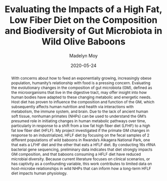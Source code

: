 ---
# Presentation Metadata“
title: "Evaluating the Impacts of a High Fat, Low Fiber Diet on the Composition and Biodiversity of Gut Microbiota in Wild Olive Baboons"
date: 2020-05-24
author: "Madelyn Moy"
college: "Weinberg College of Arts and Sciences"
subject: "Life Sciences"
doi: "10.21985/n2-fk08-nt45"
major: "Anthropology, Biology, Integrated Science"
senior_thesis: false
our_funding: false
faculty_advisor: "Katherine Amato"
abstract: "With concerns about how to feed an exponentially growing, increasingly obese population, humanity’s relationship with food is a pressing concern. Evaluating the evolutionary changes in the composition of gut microbiota (GM), defined as the microorganisms that live in the digestive tract, may offer insight into how human bodies have adapted to these changing metabolic and energetic needs. Host diet has proven to influence the composition and function of the GM, which subsequently affects human nutrition and health via interactions with metabolism, the immune system, and brain. Due to the lack of ancient human soft tissue, nonhuman primates (NHPs) can be used to understand the GM’s presumed role in initiating changes in human metabolic pathways over time, particularly in response to a shift from a low fat high fiber diet (LFHF) to a high fat low fiber diet (HFLF). My project investigated if the primate GM changes in response to an industrialized, HFLF diet by focusing on the fecal samples of 2 different populations of wild baboons in Rwanda’s Alkagera National Park, one that eats a LFHF diet and the other that eats a HFLF diet. By conducting 16s rRNA bacterial gene sequencing, preliminary data indicates that diet strongly impacts GM composition, and that baboons consuming a HFLF diet have reduced microbial diversity. Because current literature focuses on clinical scenarios, or has captivity as a confounding variable, this work contributes to limited data on host-microbe relationships in wild NHPs that can inform how a long-term HFLF diet impacts human physiology."
---